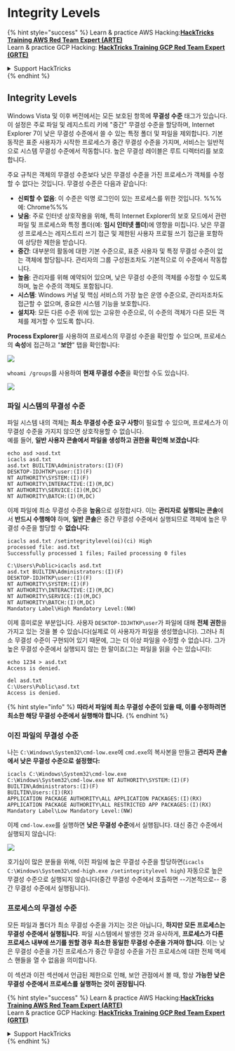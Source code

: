 # Integrity Levels

{% hint style="success" %}
Learn & practice AWS Hacking:<img src="/.gitbook/assets/arte.png" alt="" data-size="line">[**HackTricks Training AWS Red Team Expert (ARTE)**](https://training.hacktricks.xyz/courses/arte)<img src="/.gitbook/assets/arte.png" alt="" data-size="line">\
Learn & practice GCP Hacking: <img src="/.gitbook/assets/grte.png" alt="" data-size="line">[**HackTricks Training GCP Red Team Expert (GRTE)**<img src="/.gitbook/assets/grte.png" alt="" data-size="line">](https://training.hacktricks.xyz/courses/grte)

<details>

<summary>Support HackTricks</summary>

* Check the [**subscription plans**](https://github.com/sponsors/carlospolop)!
* **Join the** 💬 [**Discord group**](https://discord.gg/hRep4RUj7f) or the [**telegram group**](https://t.me/peass) or **follow** us on **Twitter** 🐦 [**@hacktricks\_live**](https://twitter.com/hacktricks\_live)**.**
* **Share hacking tricks by submitting PRs to the** [**HackTricks**](https://github.com/carlospolop/hacktricks) and [**HackTricks Cloud**](https://github.com/carlospolop/hacktricks-cloud) github repos.

</details>
{% endhint %}

## Integrity Levels

Windows Vista 및 이후 버전에서는 모든 보호된 항목에 **무결성 수준** 태그가 있습니다. 이 설정은 주로 파일 및 레지스트리 키에 "중간" 무결성 수준을 할당하며, Internet Explorer 7이 낮은 무결성 수준에서 쓸 수 있는 특정 폴더 및 파일을 제외합니다. 기본 동작은 표준 사용자가 시작한 프로세스가 중간 무결성 수준을 가지며, 서비스는 일반적으로 시스템 무결성 수준에서 작동합니다. 높은 무결성 레이블은 루트 디렉터리를 보호합니다.

주요 규칙은 객체의 무결성 수준보다 낮은 무결성 수준을 가진 프로세스가 객체를 수정할 수 없다는 것입니다. 무결성 수준은 다음과 같습니다:

* **신뢰할 수 없음**: 이 수준은 익명 로그인이 있는 프로세스를 위한 것입니다. %%%예: Chrome%%%
* **낮음**: 주로 인터넷 상호작용을 위해, 특히 Internet Explorer의 보호 모드에서 관련 파일 및 프로세스와 특정 폴더(예: **임시 인터넷 폴더**)에 영향을 미칩니다. 낮은 무결성 프로세스는 레지스트리 쓰기 접근 및 제한된 사용자 프로필 쓰기 접근을 포함하여 상당한 제한을 받습니다.
* **중간**: 대부분의 활동에 대한 기본 수준으로, 표준 사용자 및 특정 무결성 수준이 없는 객체에 할당됩니다. 관리자의 그룹 구성원조차도 기본적으로 이 수준에서 작동합니다.
* **높음**: 관리자를 위해 예약되어 있으며, 낮은 무결성 수준의 객체를 수정할 수 있도록 하며, 높은 수준의 객체도 포함됩니다.
* **시스템**: Windows 커널 및 핵심 서비스의 가장 높은 운영 수준으로, 관리자조차도 접근할 수 없으며, 중요한 시스템 기능을 보호합니다.
* **설치자**: 모든 다른 수준 위에 있는 고유한 수준으로, 이 수준의 객체가 다른 모든 객체를 제거할 수 있도록 합니다.

**Process Explorer**를 사용하여 프로세스의 무결성 수준을 확인할 수 있으며, 프로세스의 **속성**에 접근하고 "**보안**" 탭을 확인합니다:

![](<../../.gitbook/assets/image (824).png>)

`whoami /groups`를 사용하여 **현재 무결성 수준**을 확인할 수도 있습니다.

![](<../../.gitbook/assets/image (325).png>)

### 파일 시스템의 무결성 수준

파일 시스템 내의 객체는 **최소 무결성 수준 요구 사항**이 필요할 수 있으며, 프로세스가 이 무결성 수준을 가지지 않으면 상호작용할 수 없습니다.\
예를 들어, **일반 사용자 콘솔에서 파일을 생성하고 권한을 확인해 보겠습니다**:
```
echo asd >asd.txt
icacls asd.txt
asd.txt BUILTIN\Administrators:(I)(F)
DESKTOP-IDJHTKP\user:(I)(F)
NT AUTHORITY\SYSTEM:(I)(F)
NT AUTHORITY\INTERACTIVE:(I)(M,DC)
NT AUTHORITY\SERVICE:(I)(M,DC)
NT AUTHORITY\BATCH:(I)(M,DC)
```
이제 파일에 최소 무결성 수준을 **높음**으로 설정합시다. 이는 **관리자로 실행되는 콘솔**에서 **반드시 수행해야** 하며, **일반 콘솔**은 중간 무결성 수준에서 실행되므로 객체에 높은 무결성 수준을 할당할 수 **없습니다**:
```
icacls asd.txt /setintegritylevel(oi)(ci) High
processed file: asd.txt
Successfully processed 1 files; Failed processing 0 files

C:\Users\Public>icacls asd.txt
asd.txt BUILTIN\Administrators:(I)(F)
DESKTOP-IDJHTKP\user:(I)(F)
NT AUTHORITY\SYSTEM:(I)(F)
NT AUTHORITY\INTERACTIVE:(I)(M,DC)
NT AUTHORITY\SERVICE:(I)(M,DC)
NT AUTHORITY\BATCH:(I)(M,DC)
Mandatory Label\High Mandatory Level:(NW)
```
이제 흥미로운 부분입니다. 사용자 `DESKTOP-IDJHTKP\user`가 파일에 대해 **전체 권한**을 가지고 있는 것을 볼 수 있습니다(실제로 이 사용자가 파일을 생성했습니다). 그러나 최소 무결성 수준이 구현되어 있기 때문에, 그는 더 이상 파일을 수정할 수 없습니다. 그가 높은 무결성 수준에서 실행되지 않는 한 말이죠(그는 파일을 읽을 수는 있습니다):
```
echo 1234 > asd.txt
Access is denied.

del asd.txt
C:\Users\Public\asd.txt
Access is denied.
```
{% hint style="info" %}
**따라서 파일에 최소 무결성 수준이 있을 때, 이를 수정하려면 최소한 해당 무결성 수준에서 실행해야 합니다.**
{% endhint %}

### 이진 파일의 무결성 수준

나는 `C:\Windows\System32\cmd-low.exe`에 `cmd.exe`의 복사본을 만들고 **관리자 콘솔에서 낮은 무결성 수준으로 설정했다:**
```
icacls C:\Windows\System32\cmd-low.exe
C:\Windows\System32\cmd-low.exe NT AUTHORITY\SYSTEM:(I)(F)
BUILTIN\Administrators:(I)(F)
BUILTIN\Users:(I)(RX)
APPLICATION PACKAGE AUTHORITY\ALL APPLICATION PACKAGES:(I)(RX)
APPLICATION PACKAGE AUTHORITY\ALL RESTRICTED APP PACKAGES:(I)(RX)
Mandatory Label\Low Mandatory Level:(NW)
```
이제 `cmd-low.exe`를 실행하면 **낮은 무결성 수준**에서 실행됩니다. 대신 중간 수준에서 실행되지 않습니다:

![](<../../.gitbook/assets/image (313).png>)

호기심이 많은 분들을 위해, 이진 파일에 높은 무결성 수준을 할당하면(`icacls C:\Windows\System32\cmd-high.exe /setintegritylevel high`) 자동으로 높은 무결성 수준으로 실행되지 않습니다(중간 무결성 수준에서 호출하면 --기본적으로-- 중간 무결성 수준에서 실행됩니다).

### 프로세스의 무결성 수준

모든 파일과 폴더가 최소 무결성 수준을 가지는 것은 아닙니다, **하지만 모든 프로세스는 무결성 수준에서 실행됩니다**. 파일 시스템에서 발생한 것과 유사하게, **프로세스가 다른 프로세스 내부에 쓰기를 원할 경우 최소한 동일한 무결성 수준을 가져야 합니다**. 이는 낮은 무결성 수준을 가진 프로세스가 중간 무결성 수준을 가진 프로세스에 대한 전체 액세스 핸들을 열 수 없음을 의미합니다.

이 섹션과 이전 섹션에서 언급된 제한으로 인해, 보안 관점에서 볼 때, 항상 **가능한 낮은 무결성 수준에서 프로세스를 실행하는 것이 권장됩니다**.


{% hint style="success" %}
Learn & practice AWS Hacking:<img src="/.gitbook/assets/arte.png" alt="" data-size="line">[**HackTricks Training AWS Red Team Expert (ARTE)**](https://training.hacktricks.xyz/courses/arte)<img src="/.gitbook/assets/arte.png" alt="" data-size="line">\
Learn & practice GCP Hacking: <img src="/.gitbook/assets/grte.png" alt="" data-size="line">[**HackTricks Training GCP Red Team Expert (GRTE)**<img src="/.gitbook/assets/grte.png" alt="" data-size="line">](https://training.hacktricks.xyz/courses/grte)

<details>

<summary>Support HackTricks</summary>

* Check the [**subscription plans**](https://github.com/sponsors/carlospolop)!
* **Join the** 💬 [**Discord group**](https://discord.gg/hRep4RUj7f) or the [**telegram group**](https://t.me/peass) or **follow** us on **Twitter** 🐦 [**@hacktricks\_live**](https://twitter.com/hacktricks\_live)**.**
* **Share hacking tricks by submitting PRs to the** [**HackTricks**](https://github.com/carlospolop/hacktricks) and [**HackTricks Cloud**](https://github.com/carlospolop/hacktricks-cloud) github repos.

</details>
{% endhint %}
